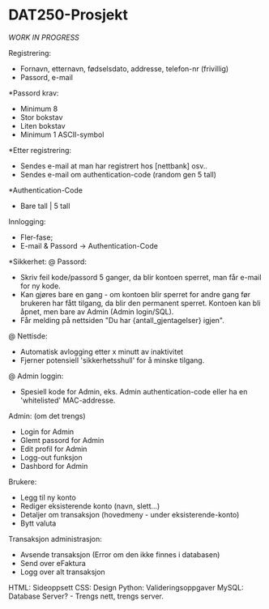 # DAT250-Prosjekt

*WORK IN PROGRESS*

Registrering:
- Fornavn, etternavn, fødselsdato, addresse, telefon-nr (frivillig)
- Passord, e-mail

*Passord krav:
- Minimum 8 
- Stor bokstav
- Liten bokstav
- Minimum 1 ASCII-symbol

*Etter registrering:
- Sendes e-mail at man har registrert hos [nettbank] osv..
- Sendes e-mail om authentication-code (random gen 5 tall)

*Authentication-Code
- Bare tall | 5 tall

Innlogging:
- Fler-fase;
- E-mail & Passord -> Authentication-Code

*Sikkerhet:
@ Passord:
- Skriv feil kode/passord 5 ganger, da blir kontoen sperret, man får e-mail for ny kode.
- Kan gjøres bare en gang - om kontoen blir sperret for andre gang før brukeren har fått tilgang, 
	da blir den permanent sperret. Kontoen kan bli åpnet, men bare av Admin (Admin login/SQL).
- Får melding på nettsiden "Du har {antall_gjentagelser} igjen".

@ Nettisde:
- Automatisk avlogging etter x minutt av inaktivitet
- Fjerner potensiell 'sikkerhetsshull' for å minske tilgang.

@ Admin loggin:
- Spesiell kode for Admin, eks. Admin authentication-code eller ha en 'whitelisted' MAC-addresse.

Admin: (om det trengs)
- Login for Admin
- Glemt passord for Admin
- Edit profil for Admin
- Logg-out funksjon
- Dashbord for Admin

Brukere:
- Legg til ny konto
- Rediger eksisterende konto (navn, slett...)
- Detaljer om transaksjon (hovedmeny - under eksisterende-konto)
- Bytt valuta 

Transaksjon administrasjon:
- Avsende transaksjon (Error om den ikke finnes i databasen)
- Send over eFaktura
- Logg over alt transaksjon

HTML: Sideoppsett
CSS: Design
Python: Valideringsoppgaver
MySQL: Database
Server? - Trengs nett, trengs server.
